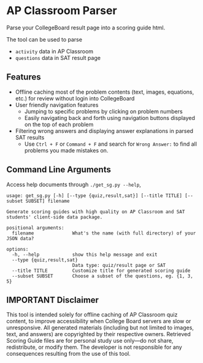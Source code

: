 # AP Classroom Parser

Parse your CollegeBoard result page into a scoring guide html.

The tool can be used to parse

- `activity` data in AP Classroom
- `questions` data in SAT result page

## Features

- Offline caching most of the problem contents (text, images, equations, etc.) for review without login into CollegeBoard
- User friendly navigation features
  - Jumping to specific problems by clicking on problem numbers
  - Easily navigating back and forth using navigation buttons displayed on the top of each problem
- Filtering wrong answers and displaying answer explanations in parsed SAT results
  - Use `Ctrl + F` or `Command + F` and search for `Wrong Answer:` to find all problems you made mistakes on.

## Command Line Arguments

Access help documents through `./get_sg.py --help`,

```
usage: get_sg.py [-h] [--type {quiz,result,sat}] [--title TITLE] [--subset SUBSET] filename

Generate scoring guides with high quality on AP Classroom and SAT students' client-side data package.

positional arguments:
  filename              What's the name (with full directory) of your JSON data?

options:
  -h, --help            show this help message and exit
  --type {quiz,result,sat}
                        Data type: quiz/result page or SAT
  --title TITLE         Customize title for generated scoring guide
  --subset SUBSET       Choose a subset of the questions, eg. {1, 3, 5}
```

## IMPORTANT Disclaimer 
This tool is intended solely for offline caching of AP Classroom quiz content, to improve accessibility when College Board servers are slow or unresponsive. All generated materials (including but not limited to images, text, and answers) are copyrighted by their respective owners. Retrieved Scoring Guide files are for personal study use only—do not share, redistribute, or modify them. The developer is not responsible for any consequences resulting from the use of this tool.
